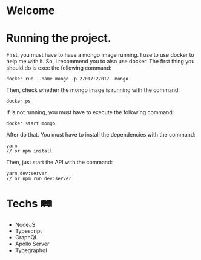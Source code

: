 # Welcome
# Running the project. 

First, you must have to have a mongo image running. I use to use docker to help me with it. So, I recommend you to also use docker.
The first thing you should do is exec the following command:

    docker run --name mongo -p 27017:27017  mongo
  
Then, check whether the mongo image is running with the command:

    docker ps 
  
If is not running, you must have to execute the following command:

    docker start mongo
  
After do that. You must have to install the dependencies with the command:

    yarn
    // or npm install 
  
Then, just start the API with the command:

    yarn dev:server
    // or npm run dev:server
  
# Techs 🛤 

- NodeJS
- Typescript
- GraphQl
- Apollo Server
- Typegraphql
